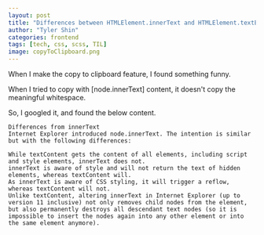 ```yaml
---
layout: post
title: "Differences between HTMLElement.innerText and HTMLElement.textElement "
author: "Tyler Shin"
categories: frontend
tags: [tech, css, scss, TIL]
image: copyToClipboard.png
---
```


When I make the copy to clipboard feature, I found something funny.  

When I tried to copy with [node.innerText] content, it doesn't copy the meaningful whitespace.  

So, I googled it, and found the below content.  

```
Differences from innerText  
Internet Explorer introduced node.innerText. The intention is similar but with the following differences:  

While textContent gets the content of all elements, including script and style elements, innerText does not.
innerText is aware of style and will not return the text of hidden elements, whereas textContent will.
As innerText is aware of CSS styling, it will trigger a reflow, whereas textContent will not.
Unlike textContent, altering innerText in Internet Explorer (up to version 11 inclusive) not only removes child nodes from the element, but also permanently destroys all descendant text nodes (so it is impossible to insert the nodes again into any other element or into the same element anymore).
```
